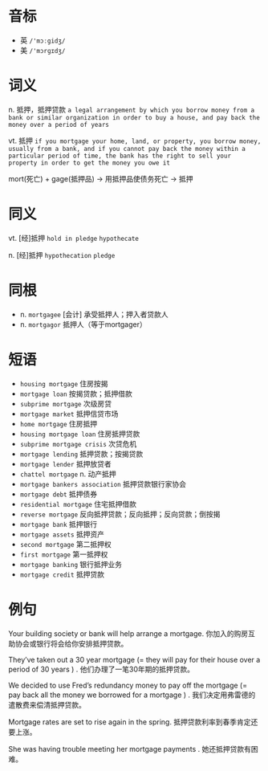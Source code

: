 # 音标

- 英 `/'mɔːgidʒ/`
- 美 `/'mɔrɡɪdʒ/`

# 词义

n. 抵押，抵押贷款
`a legal arrangement by which you borrow money from a bank or similar organization in order to buy a house, and pay back the money over a period of years`

vt. 抵押
`if you mortgage your home, land, or property, you borrow money, usually from a bank, and if you cannot pay back the money within a particular period of time, the bank has the right to sell your property in order to get the money you owe it`



mort(死亡) + gage(抵押品) → 用抵押品使债务死亡 → 抵押

# 同义

vt. [经]抵押
`hold in pledge` `hypothecate`

n. [经]抵押
`hypothecation` `pledge`

# 同根

- n. `mortgagee` [会计] 承受抵押人；押入者贷款人
- n. `mortgagor` 抵押人（等于mortgager）

# 短语

- `housing mortgage` 住房按揭
- `mortgage loan` 按揭贷款；抵押借款
- `subprime mortgage` 次级房贷
- `mortgage market` 抵押信贷市场
- `home mortgage` 住房抵押
- `housing mortgage loan` 住房抵押贷款
- `subprime mortgage crisis` 次贷危机
- `mortgage lending` 抵押贷款；按揭贷款
- `mortgage lender` 抵押放贷者
- `chattel mortgage` n. 动产抵押
- `mortgage bankers association` 抵押贷款银行家协会
- `mortgage debt` 抵押债券
- `residential mortgage` 住宅抵押借款
- `reverse mortgage` 反向抵押贷款；反向抵押；反向贷款；倒按揭
- `mortgage bank` 抵押银行
- `mortgage assets` 抵押资产
- `second mortgage` 第二抵押权
- `first mortgage` 第一抵押权
- `mortgage banking` 银行抵押业务
- `mortgage credit` 抵押贷款

# 例句

Your building society or bank will help arrange a mortgage.
你加入的购房互助协会或银行将会给你安排抵押贷款。

They’ve taken out a 30 year mortgage (= they will pay for their house over a period of 30 years ) .
他们办理了一笔30年期的抵押贷款。

We decided to use Fred’s redundancy money to pay off the mortgage (= pay back all the money we borrowed for a mortgage ) .
我们决定用弗雷德的遣散费来偿清抵押贷款。

Mortgage rates are set to rise again in the spring.
抵押贷款利率到春季肯定还要上涨。

She was having trouble meeting her mortgage payments .
她还抵押贷款有困难。


